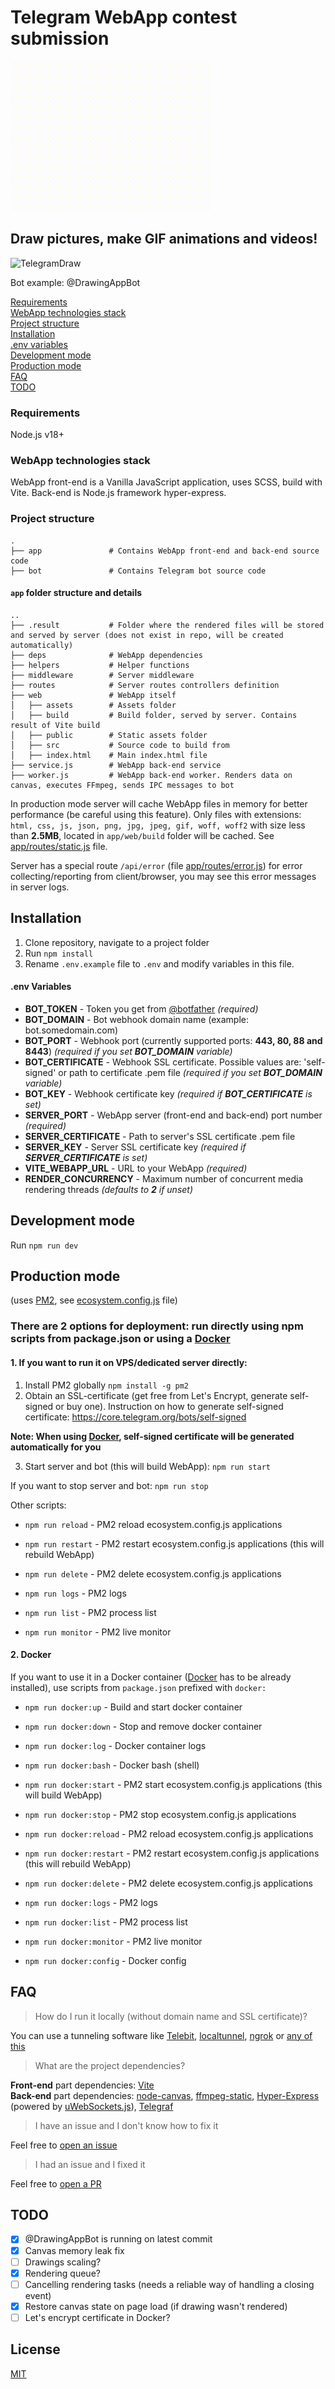 # Telegram WebApp contest submission

![GIF example](https://github.com/piliugin-anton/telegram-webapp-contest/blob/master/app/web/public/example.gif?raw=true)

## Draw pictures, make GIF animations and videos!

![TelegramDraw](https://github.com/piliugin-anton/telegram-webapp-contest/blob/master/webapp-preview.gif?raw=true)

Bot example: @DrawingAppBot

[Requirements](#requirements)  
[WebApp technologies stack](#webapp-technologies-stack)  
[Project structure](#project-structure)  
[Installation](#installation)  
[.env variables](#env-variables)  
[Development mode](#development-mode)  
[Production mode](#production-mode)  
[FAQ](#faq)  
[TODO](#todo)  

### Requirements

Node.js v18+

### WebApp technologies stack

WebApp front-end is a Vanilla JavaScript application, uses SCSS, build with Vite. Back-end is Node.js framework hyper-express.  

### Project structure
    .
    ├── app               # Contains WebApp front-end and back-end source code
    ├── bot               # Contains Telegram bot source code

#### `app` folder structure and details
    ..
    ├── .result           # Folder where the rendered files will be stored and served by server (does not exist in repo, will be created automatically)
    ├── deps              # WebApp dependencies
    ├── helpers           # Helper functions
    ├── middleware        # Server middleware
    ├── routes            # Server routes controllers definition
    ├── web               # WebApp itself
    │   ├── assets        # Assets folder
    │   ├── build         # Build folder, served by server. Contains result of Vite build
    │   ├── public        # Static assets folder
    │   ├── src           # Source code to build from
    │   ├── index.html    # Main index.html file
    ├── service.js        # WebApp back-end service
    ├── worker.js         # WebApp back-end worker. Renders data on canvas, executes FFmpeg, sends IPC messages to bot

In production mode server will cache WebApp files in memory for better performance (be careful using this feature). Only files with extensions: `html, css, js, json, png, jpg, jpeg, gif, woff, woff2` with size less than **2.5MB**, located in `app/web/build` folder will be cached. See [app/routes/static.js](app/routes/static.js) file.  

Server has a special route `/api/error` (file [app/routes/error.js](./app/routes/error.js)) for error collecting/reporting from client/browser, you may see this error messages in server logs.

## Installation

1. Clone repository, navigate to a project folder
2. Run `npm install`
3. Rename `.env.example` file to `.env` and modify variables in this file.

#### .env Variables

- **BOT_TOKEN** - Token you get from [@botfather](https://t.me/botfather) *(required)*
- **BOT_DOMAIN** - Bot webhook domain name (example: bot.somedomain.com)
- **BOT_PORT** - Webhook port (currently supported ports: **443, 80, 88 and 8443**) *(required if you set **BOT_DOMAIN** variable)*
- **BOT_CERTIFICATE** - Webhook SSL certificate. Possible values are: 'self-signed' or path to certificate .pem file *(required if you set **BOT_DOMAIN** variable)*
- **BOT_KEY** - Webhook certificate key *(required if **BOT_CERTIFICATE** is set)*
- **SERVER_PORT** - WebApp server (front-end and back-end) port number *(required)*
- **SERVER_CERTIFICATE** - Path to server's SSL certificate .pem file
- **SERVER_KEY** - Server SSL certificate key *(required if **SERVER_CERTIFICATE** is set)*
- **VITE_WEBAPP_URL** - URL to your WebApp *(required)*
- **RENDER_CONCURRENCY** - Maximum number of concurrent media rendering threads *(defaults to **2** if unset)*

## Development mode

Run ```npm run dev```  


## Production mode  

(uses [PM2](https://pm2.keymetrics.io/), see [ecosystem.config.js](./ecosystem.config.js) file)

### There are 2 options for deployment: run directly using npm scripts from package.json or using a [Docker](#2-docker)

#### 1. If you want to run it on VPS/dedicated server directly:

1. Install PM2 globally ```npm install -g pm2```
2. Obtain an SSL-certificate (get free from Let's Encrypt, generate self-signed or buy one). Instruction on how to generate self-signed certificate: https://core.telegram.org/bots/self-signed   

**Note: When using [Docker](#2-docker), self-signed certificate will be generated automatically for you**  

3. Start server and bot (this will build WebApp): ```npm run start```

If you want to stop server and bot: ```npm run stop```

Other scripts:  

 - ```npm run reload``` - PM2 reload ecosystem.config.js applications

 - ```npm run restart``` - PM2 restart ecosystem.config.js applications (this will rebuild WebApp)

 - ```npm run delete``` - PM2 delete ecosystem.config.js applications

 - ```npm run logs``` - PM2 logs

 - ```npm run list``` - PM2 process list

 - ```npm run monitor``` - PM2 live monitor

#### 2. Docker

If you want to use it in a Docker container ([Docker](https://www.docker.com) has to be already installed), use scripts from `package.json` prefixed with `docker:`

 - ```npm run docker:up``` - Build and start docker container

 - ```npm run docker:down``` - Stop and remove docker container

 - ```npm run docker:log``` - Docker container logs

 - ```npm run docker:bash``` - Docker bash (shell)

 - ```npm run docker:start``` - PM2 start ecosystem.config.js applications (this will build WebApp)

 - ```npm run docker:stop``` - PM2 stop ecosystem.config.js applications

 - ```npm run docker:reload``` - PM2 reload ecosystem.config.js applications

 - ```npm run docker:restart``` - PM2 restart ecosystem.config.js applications (this will rebuild WebApp)

 - ```npm run docker:delete``` - PM2 delete ecosystem.config.js applications

 - ```npm run docker:logs``` - PM2 logs

 - ```npm run docker:list``` - PM2 process list

 - ```npm run docker:monitor``` - PM2 live monitor

 - ```npm run docker:config``` - Docker config  


## FAQ

> How do I run it locally (without domain name and SSL certificate)?  

You can use a tunneling software like [Telebit](https://telebit.cloud), [localtunnel](https://github.com/localtunnel/localtunnel), [ngrok](https://ngrok.com) or [any of this](https://github.com/anderspitman/awesome-tunneling#open-source-at-least-with-a-reasonably-permissive-license)  


> What are the project dependencies?  

**Front-end** part dependencies: [Vite](https://vitejs.dev/)  
**Back-end** part dependencies: [node-canvas](https://www.npmjs.com/package/canvas), [ffmpeg-static](https://www.npmjs.com/package/ffmpeg-static), [Hyper-Express](https://www.npmjs.com/package/hyper-express) (powered by [uWebSockets.js](https://github.com/uNetworking/uWebSockets.js)), [Telegraf](https://github.com/telegraf/telegraf)  


> I have an issue and I don't know how to fix it

Feel free to [open an issue](https://github.com/piliugin-anton/telegram-webapp-contest/issues/new)  


> I had an issue and I fixed it

Feel free to [open a PR](https://github.com/piliugin-anton/telegram-webapp-contest/compare)  


## TODO

- [x] @DrawingAppBot is running on latest commit
- [x] Canvas memory leak fix
- [ ] Drawings scaling?
- [x] Rendering queue?
- [ ] Cancelling rendering tasks (needs a reliable way of handling a closing event)
- [x] Restore canvas state on page load (if drawing wasn't rendered)
- [ ] Let's encrypt certificate in Docker?

## License
[MIT](./LICENSE)

